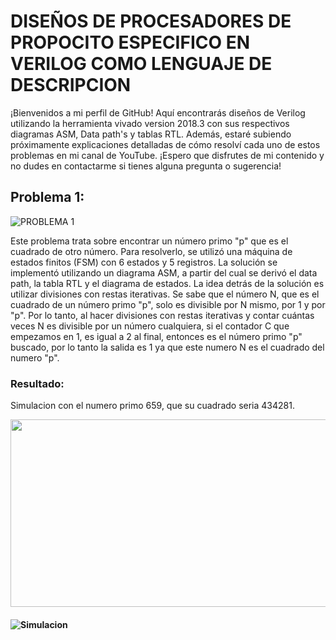 # DISEÑOS DE PROCESADORES DE PROPOCITO ESPECIFICO EN VERILOG COMO LENGUAJE DE DESCRIPCION 

¡Bienvenidos a mi perfil de GitHub! Aquí encontrarás diseños de Verilog utilizando la herramienta vivado version 2018.3 con sus respectivos diagramas ASM, Data path's y tablas RTL. Además, estaré subiendo próximamente explicaciones detalladas de cómo resolví cada uno de estos problemas en mi canal de YouTube. ¡Espero que disfrutes de mi contenido y no dudes en contactarme si tienes alguna pregunta o sugerencia!

## Problema 1:
![PROBLEMA 1](https://user-images.githubusercontent.com/74619261/209997712-5a297737-58f7-42f5-a5f8-3593583f6bc5.png)

Este problema trata sobre encontrar un número primo "p" que es el cuadrado de otro número. Para resolverlo, se utilizó una máquina de estados finitos (FSM) con 6 estados y 5 registros. La solución se implementó utilizando un diagrama ASM, a partir del cual se derivó el data path, la tabla RTL y el diagrama de estados.
La idea detrás de la solución es utilizar divisiones con restas iterativas. Se sabe que el número N, que es el cuadrado de un número primo "p", solo es divisible por N mismo, por 1 y por "p". Por lo tanto, al hacer divisiones con restas iterativas y contar cuántas veces N es divisible por un número cualquiera, si el contador C que empezamos en 1, es igual a 2 al final, entonces es el número primo "p" buscado, por lo tanto la salida es 1 ya que este numero N es el cuadrado del numero "p".


### Resultado:


Simulacion con el numero primo 659, que su cuadrado seria 434281.

<a href="https://user-images.githubusercontent.com/74619261/210030219-0d645189-c9c3-4e4a-9f9d-e1fdd0b883a3.png" target="_blank"> <img src="/images/toDo.png" width="700" height="300"/></a> 
#### ![Simulacion](https://user-images.githubusercontent.com/74619261/210030219-0d645189-c9c3-4e4a-9f9d-e1fdd0b883a3.png)



